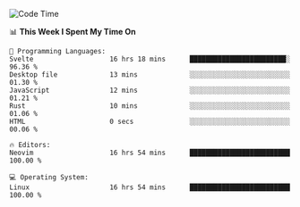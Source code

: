 <!-- [![Top Langs](https://github-readme-stats.vercel.app/api/top-langs/?username=gagahsyuja&theme=dracula&hide_border=true&border_radius=7)](https://github.com/anuraghazra/github-readme-stats) -->

<!--START_SECTION:waka-->
![Code Time](http://img.shields.io/badge/Code%20Time-969%20hrs%2055%20mins-blue)

📊 **This Week I Spent My Time On** 

```text
💬 Programming Languages: 
Svelte                   16 hrs 18 mins      ████████████████████████░   96.36 % 
Desktop file             13 mins             ░░░░░░░░░░░░░░░░░░░░░░░░░   01.30 % 
JavaScript               12 mins             ░░░░░░░░░░░░░░░░░░░░░░░░░   01.21 % 
Rust                     10 mins             ░░░░░░░░░░░░░░░░░░░░░░░░░   01.06 % 
HTML                     0 secs              ░░░░░░░░░░░░░░░░░░░░░░░░░   00.06 % 

🔥 Editors: 
Neovim                   16 hrs 54 mins      █████████████████████████   100.00 % 

💻 Operating System: 
Linux                    16 hrs 54 mins      █████████████████████████   100.00 % 
```


<!--END_SECTION:waka-->
